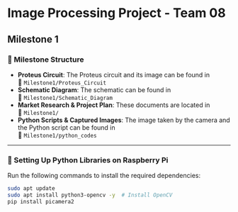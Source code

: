 # Image Processing Project - Team 08

## Milestone 1

### 🔹 Milestone Structure
- **Proteus Circuit**: The Proteus circuit and its image can be found in  
  📂 `Milestone1/Proteus_Circuit`
- **Schematic Diagram**: The schematic can be found in  
  📂 `Milestone1/Schematic_Diagram`
- **Market Research & Project Plan**: These documents are located in  
  📂 `Milestone1/`
- **Python Scripts & Captured Images**: The image taken by the camera and the Python script can be found in  
  📂 `Milestone1/python_codes`

---

### 🔹 Setting Up Python Libraries on Raspberry Pi

Run the following commands to install the required dependencies:

```bash
sudo apt update
sudo apt install python3-opencv -y  # Install OpenCV
pip install picamera2
